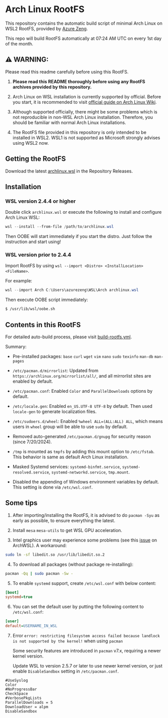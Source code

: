 # Arch Linux RootFS

This repository contains the automatic build script of minimal Arch Linux on WSL2 RootFS, provided by [Azure Zeng](https://azw.is-a.dev/).

This repo will build RootFS automatically at 07:24 AM UTC on every 1st day of the month.

## ⚠️ WARNING:

Please read this readme carefully before using this RootFS.

1. **Please read this README thoroughly before using any RootFS archives provided by this repository.**

2. Arch Linux on WSL installation is currently supported by official. Before you start, it is recommended to visit [official guide on Arch Linux Wiki](https://wiki.archlinux.org/title/Install_Arch_Linux_on_WSL).

3. Although supported officially, there might be some problems which is not reproducible in non-WSL Arch Linux installation. Therefore, you should be familiar with normal Arch Linux installations.

4. The RootFS file provided in this repository is only intended to be installed in WSL2. WSL1 is not supported as Microsoft strongly advises using WSL2 now.

## Getting the RootFS

Download the latest [archlinux.wsl](https://github.com/AzureZeng/wsl-arch-rootfs/releases/latest) in the Repository Releases.

## Installation

### WSL version 2.4.4 or higher

Double click `archlinux.wsl` or execute the following to install and configure Arch Linux WSL:

```powershell
wsl --install --from-file /path/to/archlinux.wsl
```

Then OOBE will start immediately if you start the distro. Just follow the instruction and start using!

### WSL version prior to 2.4.4

Import RootFS by using `wsl --import <Distro> <InstallLocation> <FileName>`.

For example:

```powershell
wsl --import Arch C:\Users\azurezeng\WSL\Arch archlinux.wsl
```

Then execute OOBE script immediately:

```bash
$ /usr/lib/wsl/oobe.sh
```

## Contents in this RootFS

For detailed auto-build process, please visit [build-rootfs.yml](https://github.com/AzureZeng/wsl-arch-rootfs/blob/main/.github/workflows/build-rootfs.yml).

Summary:

* Pre-installed packages: `base` `curl` `wget` `vim` `nano` `sudo` `texinfo` `man-db` `man-pages`

* `/etc/pacman.d/mirrorlist`: Updated from `https://archlinux.org/mirrorlist/all/`, and all mirrorlist sites are enabled by default.

* `/etc/pacman.conf`: Enabled `Color` and `ParallelDownloads` options by default.

* `/etc/locale.gen`: Enabled `en_US.UTF-8 UTF-8` by default. Then used `locale-gen` to generate localization files.

* `/etc/sudoers.d/wheel`: Enabled `%wheel ALL=(ALL:ALL) ALL`, which means users in `wheel` group will be able to use `sudo` by default.

* Removed auto-generated `/etc/pacman.d/gnupg` for security reason (since 7/20/2024).

* `/tmp` is mounted as `tmpfs` by adding this mount option to `/etc/fstab`. This behavior is same as default Arch Linux installation.

* Masked Systemd services: `systemd-binfmt.service`, `systemd-resolved.service`, `systemd-networkd.service`, `tmp.mount`.

* Disabled the appending of Windows environment variables by default. This setting is done via `/etc/wsl.conf`.

## Some tips

1. After importing/installing the RootFS, it is advised to do `pacman -Syu` as early as possible, to ensure everything the latest.

2. Install `mesa` `mesa-utils` to get WSL GPU acceleration. 

3. Intel graphics user may experience some problems (see this [issue](https://github.com/yuk7/ArchWSL/issues/308) on ArchWSL). A workaround:

```bash
sudo ln -sf libedit.so /usr/lib/libedit.so.2
```

4. To download all packages (without package re-installing):

```bash
pacman -Qq | sudo pacman -Sw -
```

5. To enable `systemd` support, create `/etc/wsl.conf` with below content:

```ini
[boot]
systemd=true
```

6. You can set the default user by putting the following content to `/etc/wsl.conf`:

```ini
[user]
default=USERNAME_IN_WSL
```

7. Error `error: restricting filesystem access failed because landlock is not supported by the kernel!` when using `pacman`

   Some security features are introduced in `pacman` v7.x, requiring a newer kernel version.

   Update WSL to version 2.5.7 or later to use newer kernel version, or just enable `DisableSandbox` setting in `/etc/pacman.conf`.

```
#UseSyslog
Color
#NoProgressBar
CheckSpace
#VerbosePkgLists
ParallelDownloads = 5
DownloadUser = alpm
DisableSandbox
```
